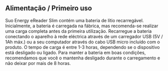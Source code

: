 ## Alimentação / Primeiro uso

Suo Energy eReader Slim contém uma bateria de lítio recarregável. Inicialmente, a bateria é carregada na fábrica, mas recomenda-se realizar uma carga completa antes da primeira utilização. Recarregue a bateria conectando o aparelho à rede eléctrica através de um carregador USB (5V / 1Ah máx.) ou a seu computador através do cabo USB micro incluído com o produto. O tempo de carga é entre 1-3 horas, dependendo se o dispositivo está desligado ou ligado. Para manter a bateria em boas condições, recomendamos que você o mantenha desligado durante o carregamento e não deixar por mais de 8 horas. 
